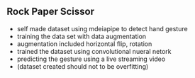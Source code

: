 ## Rock Paper Scissor
* self made dataset using mdeiapipe to detect hand gesture
* training the data set with data augmentation
* augmentation included horizontal flip, rotation
* trained the dataset using convolutional nueral netork
* predicting the gesture using a live streaming video
* (dataset created should not to be overfitting)
